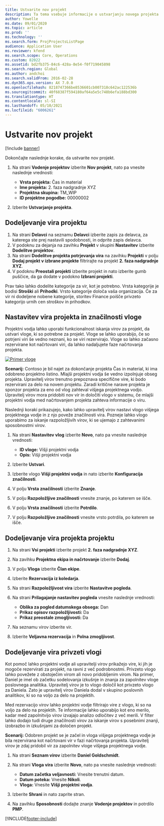 ```yaml
---
title: Ustvarite nov projekt
description: Ta tema vsebuje informacije o ustvarjanju novega projekta.
author: Yowelle
ms.date: 09/01/2020
ms.topic: article
ms.prod: ''
ms.technology: ''
ms.search.form: ProjProjectsListPage
audience: Application User
ms.reviewer: kfend
ms.search.scope: Core, Operations
ms.custom: 82022
ms.assetid: bd2fb375-84c6-428a-8e54-f0f719045898
ms.search.region: Global
ms.author: andchoi
ms.search.validFrom: 2016-02-28
ms.dyn365.ops.version: AX 7.0.0
ms.openlocfilehash: 8218747366be8536601cb007318c642ac122536b
ms.sourcegitcommit: 40f68387f594180af64a5e5c748b6efa188bd300
ms.translationtype: HT
ms.contentlocale: sl-SI
ms.lasthandoff: 05/10/2021
ms.locfileid: "6006261"
---
```

# <a name="create-a-new-project"></a>Ustvarite nov projekt

[!include [banner](../includes/banner.md)]

Dokončajte naslednje korake, da ustvarite nov projekt.

1. Na strani **Vodenje projektov** izberite **Nov projekt**, nato pa vnesite naslednje vrednosti:

    - **Vrsta projekta:** Čas in material
    - **Ime projekta:** 2. faza nadgradnje XYZ
    - **Projektna skupina:** TM\_WIP
    - **ID projektne pogodbe:** 00000002

2. Izberite **Ustvarjanje projekta**.

## <a name="assign-a-resource-to-a-project"></a>Dodeljevanje vira projektu

1. Na strani **Delavci** na seznamu **Delavci** izberite zapis za delavca, za katerega ste prej nastavili spodobnosti, in odprite zapis delavca.
2. V podoknu za dejanja na zavihku **Projekt** v skupini **Nastavitev** izberite **Dodelitve projektov**.
3. Na strani **Dodelitve projekta potrjevanja vira** na zavihku **Projekti** v polju **Dodaj projekt v izbrane projekte** filtrirajte na projekt **2. faza nadgradnje XYZ**.
4. V podoknu **Preostali projekti** izberite projekt in nato izberite gumb puščice, da ga dodate v podokno **Izbrani projekti**.

Prav tako lahko dodelite kategorije za vir, kot je potrebno. Vrsta kategorije je bodisi **Stroški** ali **Prihodki**. Vrsto kategorije določa vaša organizacija. Če za vir ni dodeljene nobene kategorije, storitev Finance poišče privzeto kategorijo urnih cen stroškov in prihodkov.

## <a name="set-up-project-resource-and-role-characteristics"></a>Nastavitev vira projekta in značilnosti vloge

Projektni vodja lahko uporabi funkcionalnost iskanja virov za projekt, da ustvari vloge, ki so potrebne za projekt. Vloge se lahko uporabijo, če so potrjeni viri še vedno neznani, ko se viri rezervirajo. Vloge so lahko začasno rezervirane kot načrtovani viri, da lahko nadaljujete faze načrtovanja projekta.

[![Primer vloge](./media/projectresourcing05.jpg)](./media/projectresourcing05.jpg) 

**Scenarij:** Contoso je bil najet za dokončanje projekta Čas in material, ki ima odobreno projektno listino. Mlajši projektni vodja še vedno izpolnjuje obseg projekta. Upravitelj virov trenutno prepoznava specifične vire, ki bodo rezervirani za delo na novem projektu. Zaradi kritične narave projekta je sponzor projekta za eno od vlog zahteval višjega projektnega vodjo. Upravitelj virov mora pridobiti nov vir in določiti vlogo v sistemu, če mlajši projektni vodja med načrtovanjem projekta zahteva informacije o viru.

Naslednji koraki prikazujejo, kako lahko upravitelj virov nastavi vlogo višjega projektnega vodje in z njo poveže značilnosti vira. Pozneje lahko vlogo uporabimo za iskanje razpoložljivih virov, ki se ujemajo z zahtevanimi sposobnostmi virov.

1. Na strani **Nastavitev vlog** izberite **Novo**, nato pa vnesite naslednje vrednosti:

    - **ID vloge:** Višji projektni vodja
    - **Opis:** Višji projektni vodja

2. Izberite **Ustvari**.
3. Izberite vlogo **Višji projektni vodja** in nato izberite **Konfiguracija značilnosti**.
4. V polju **Vrsta značilnosti** izberite **Znanje**.
5. V polju **Razpoložljive značilnosti** vnesite znanje, po katerem se išče.
6. V polju **Vrsta značilnosti** izberite **Potrdilo**.
7. V polju **Razpoložljive značilnosti** vnesite vrsto potrdila, po katerem se išče.

## <a name="assign-a-project-resource-to-a-project"></a>Dodeljevanje vira projekta projektu

1. Na strani **Vsi projekti** izberite projekt **2. faza nadgradnje XYZ**.
2. Na zavihku **Projektna ekipa in načrtovanje** izberite **Dodaj**.
3. V polju **Vloga** izberite **Član ekipe**.
4. Izberite **Rezervacija iz koledarja**.
5. Na strani **Razpoložljivost vira** izberite **Nastavitve pogleda**.
6. Na strani **Prilagajanje nastavitev pogleda** vnesite naslednje vrednosti:

    - **Oblika za pogled datumskega obsega:** Dan
    - **Prikaz opisov razpoložljivosti:** Da
    - **Prikaz preostale zmogljivosti:** Da

7. Na seznamu virov izberite vir.
8. Izberite **Veljavna rezervacija** in **Polna zmogljivost**.

## <a name="assign-a-resource-to-a-default-role"></a>Dodeljevanje vira privzeti vlogi

Kot pomoč lahko projektni vodje ali upravitelji virov prikažejo vire, ki jih je mogoče rezervirati za projekt, na ravni z več podrobnostmi. Privzeto vlogo lahko povežete z obstoječim virom ali novo pridobljenim virom. Na primer, Daniel je imel ob začetku sodelovanja izkušnje in znanja za zapolnitev vloge poslovnega analitika. Upravitelj virov je to vlogo določil kot privzeto vlogo za Daniela. Zato je upravitelj virov Daniela dodal v skupino poslovnih analitikov, ki so na voljo za delo na projektih.

Med rezervacijo virov lahko projektni vodje filtrirajo vire z vlogo, ki so na voljo za delo na projektih. Te informacije lahko uporabijo kot eno merilo, kadar med zapolnitvijo virov izvajajo analizo odločitev z več merili. V filter lahko dodajo tudi druge značilnosti virov za iskanje virov s posebnimi znanji, izobrazbo in izkušnjami za določen projekt.

**Scenarij:** Odobren projekt se je začel in vloga višjega projektnega vodje je bila rezervirana kot načrtovani vir v fazi načrtovanja projekta. Upravitelj virov je zdaj pridobil vir za zapolnitev vloge višjega projektnega vodje.

1. Na strani **Seznam virov** izberite **Daniel Goldschmidt**.
2. Na strani **Vloga vira** izberite **Novo**, nato pa vnesite naslednje vrednosti:

    - **Datum začetka veljavnosti:** Vnesite trenutni datum.
    - **Datum poteka:** Vnesite **Nikoli**.
    - **Vloga:** Vnesite **Višji projektni vodja**.

3. Izberite **Shrani** in nato zaprite stran.
4. Na zavihku **Sposobnosti** dodajte znanje **Vodenje projektov** in potrdilo **PMP**.


[!INCLUDE[footer-include](../includes/footer-banner.md)]